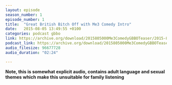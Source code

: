 ```yaml
---
layout: episode
season_number: 1
episode_number: 1
title:  "Great British Bitch Off with Me3 Comedy Intro"
date:   2015-08-05 13:49:55 +0100
categories: podcast gbbo
link: https://archive.org/download/2015805000Me3ComedyGBBOTeaser/2015-8-05-000-Me3_Comedy--GBBO-Teaser.mp3
podcast_link: https://archive.org/download/2015805000Me3ComedyGBBOTeaser/2015-8-05-000-Me3_Comedy--GBBO-Teaser.mp3
audio_filesize: 96677728
audio_duration: "02:24"

---
```


**Note, this is somewhat explicit audio, contains adult language and sexual themes which make this unsuitable for family listening**
